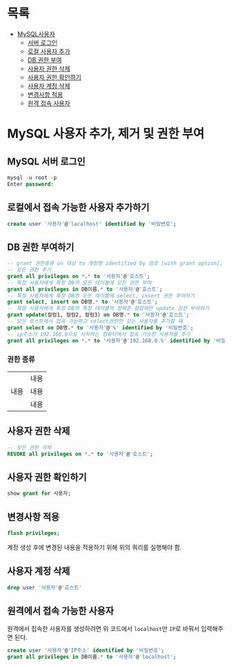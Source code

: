 # 목록
- [MySQL사용자](#mysql-사용자-추가-제거-및-권한-부여)
    - [서버 로그인](#mysql-서버-로그인)
    - [로컬 사용자 추가](#로컬에서-접속-가능한-사용자-추가하기)
    - [DB 권한 부여](#db-권한-부여하기)
    - [사용자 권한 삭제](#사용자-권한-삭제)
    - [사용자 권한 확인하기](#사용자-권한-확인하기)
    - [사용자 계정 삭제](#사용자-계정-삭제)
    - [변경사항 적용](#변경사항-적용)
    - [원격 접속 사용자](#원격에서-접속-가능한-사용자)

# MySQL 사용자 추가, 제거 및 권한 부여
## MySQL 서버 로그인
``` SQL
mysql -u root -p
Enter password:
```

## 로컬에서 접속 가능한 사용자 추가하기
``` SQL
create user '사용자'@'lacalhost' identified by '비밀번호';
```

## DB 권한 부여하기
``` SQL
-- grant 권한종류 on 대상 to 계정명 identified by 암호 [with grant option];
-- 모든 권한 주기
grant all privileges on *.* to '사용자'@'호스트';
-- 특정 사용자에게 특정 DB의 모든 테이블에 모든 권한 부여
grant all privileges in DB이름.* to '사용자'@'호스트';
-- 특정 사용자에게 특정 DB의 모든 테이블에 select, insert 권한 부여하기
grant select, insert on DB명.* to '사용자'@'호스트';
-- 특정 사용자에게 특정 DB의 특정 테이블의 정해준 컬럼에만 update 권한 부여하기
grant update(컬럼1, 컬럼2, 컬럼3) on DB명.* to '사용자'@'호스트';
-- 모든 호스트에서 접속 가능하고 select권한만 갖는 사용자를 추가할 때
grant select on DB명.* to '사용자'@'%' identified by '비밀번호';
-- ip주소가 192.168.0으로 시작하는 컴퓨터에서 접속 가능한 사용자를 추가
grant all privileges on *.* to '사용자'@'192.168.0.%' identified by '비밀번호';
```
### 권한 종류
<table>
  <tr>
    <td rowspan="3">내용</td>
    <td>내용</td>
  </tr>
  <tr>
    <td>내용</td>
  </tr>
  <tr>
    <td>내용</td>
  </tr>
</table>

## 사용자 권한 삭제
``` SQL
-- 모든 권한 삭제
REVOKE all privileges on *.* to '사용자'@'호스트';
```

## 사용자 권한 확인하기
``` SQL 
show grant for 사용자;
```

## 변경사항 적용
``` SQL 
flush privileges;
```
계정 생성 후에 변경된 내용을 적용하기 위해 위의 쿼리를 실행해야 함.

## 사용자 계정 삭제
``` SQL
drop user '사용자'@'호스트'
```

## 원격에서 접속 가능한 사용자
원격에서 접속한 사용자를 생성하려면 위 코드에서 `localhost`만 `IP`로 바꿔서 입력해주면 된다.
``` SQL 
create user '사용자'@'IP주소' identified by '비밀번호';
grant all privileges in DB이름.* to '사용자'@'localhost';
```